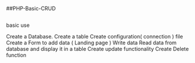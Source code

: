##PHP-Basic-CRUD
##
basic use

Create a Database.
Create a table
Create configuration( connection ) file
Create a Form to add data ( Landing page )
Write data 
Read data from database and display it in a table
Create update functionality
Create Delete function
